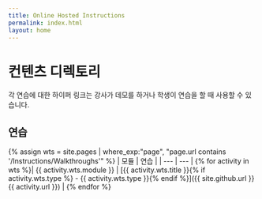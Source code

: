 ```yaml
---
title: Online Hosted Instructions
permalink: index.html
layout: home
---
```


# 컨텐츠 디렉토리

각 연습에 대한 하이퍼 링크는 강사가 데모를 하거나 학생이 연습을 할 때 사용할 수 있습니다.

## 연습

{% assign wts = site.pages | where_exp:"page", "page.url contains '/Instructions/Walkthroughs'" %}
| 모듈 | 연습 |
| --- | --- | 
{% for activity in wts %}| {{ activity.wts.module }} | [{{ activity.wts.title }}{% if activity.wts.type %} - {{ activity.wts.type }}{% endif %}]({{ site.github.url }}{{ activity.url }}) |
{% endfor %}

